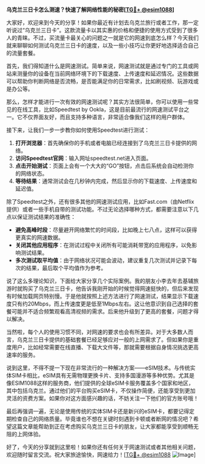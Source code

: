 **乌克兰三日卡怎么测速？快速了解网络性能的秘密[[TG💪+ @esim1088](https://t.me/s/esim1088)]**

大家好，欢迎来到今天的分享！如果你最近有计划去乌克兰旅行或者工作，那一定听说过“乌克兰三日卡”。这款流量卡以其实惠的价格和便捷的使用方式受到了很多人的青睐。不过，买流量卡最关心的问题之一就是它的网速到底怎么样？今天我们就来聊聊如何测试乌克兰三日卡的速度，以及一些小技巧让你更好地选择适合自己的流量套餐。

首先，我们得知道什么是网速测试。简单来说，网速测试就是通过专门的工具或网站来测量你的设备在当前网络环境下的下载速度、上传速度和延迟情况。这些数据可以帮助你判断网络是否流畅，是否能满足你的日常需求，比如刷视频、玩游戏或是办公等。

那么，怎样才能进行一次有效的网速测试呢？其实方法很简单，你可以使用一些常见的在线工具，比如Speedtest by Ookla，这是目前最流行的网速测试平台之一。它不仅界面友好，而且支持多种语言，非常适合像我们这样的用户群体。

接下来，让我们一步一步教你如何使用Speedtest进行测试：

1. **打开浏览器**：首先确保你的手机或者电脑已经连接到了乌克兰三日卡提供的网络。
2. **访问Speedtest官网**：输入网址speedtest.net进入页面。
3. **点击开始测试**：页面上会有一个大大的“GO”按钮，点击后系统会自动检测你的网络状态。
4. **等待结果**：通常测试会在几秒钟内完成，然后显示你的下载速度、上传速度和延迟值。

除了Speedtest之外，还有很多其他的网速测试应用，比如Fast.com（由Netflix提供）或者一些手机自带的测试功能。不过无论选择哪种方式，都需要注意以下几点以保证测试结果的准确性：

- **避免高峰时段**：尽量避开网络繁忙的时间段，比如晚上七八点，这样可以获得更真实的网速数据。
- **关闭其他应用程序**：在测试过程中关闭所有可能消耗带宽的应用程序，以免影响测试结果。
- **多次测试取平均值**：由于网络状况可能会波动，建议重复几次测试并记录下每次的结果，最后取个平均值作为参考。

说了这么多理论知识，下面给大家分享几个实际案例。我的朋友小李去年去基辅旅游时就购买了乌克兰三日卡，他告诉我刚开始的时候觉得网速挺快的，但后来发现有时候加载网页特别慢。于是他就按照上述方法进行了网速测试，结果显示下载速度只有约20Mbps，而上传速度更是低至1Mbps左右。这让他意识到自己选择的套餐可能并不适合频繁观看高清视频的需求。后来他升级到了更高的套餐，问题才得以解决。

当然啦，每个人的使用习惯不同，对网速的要求也会有所差异。对于大多数人而言，乌克兰三日卡提供的基础套餐已经足够应对一般的上网需求了。但如果你是重度用户，比如经常需要在线直播、下载大文件等，那就需要根据自身情况挑选更高速率的服务。

说到这里，不得不提一下现在非常流行的一种解决方案——eSIM技术。与传统实体SIM卡相比，eSIM具有无需物理更换卡片、支持多国漫游等多种优势。尤其是像ESIM1088这样的服务商，他们提供的全球eSIM卡服务覆盖多个国家和地区，其中包括乌克兰。通过他们的平台购买eSIM卡，不仅操作简便，还能享受到更加灵活的资费方案。如果你对这方面感兴趣的话，不妨关注一下他们的官方账号哦！

最后再强调一遍，无论是使用传统的实体SIM卡还是新兴的eSIM卡，都要记得定期检查自己的网络质量。毕竟谁也不想在关键时刻遇到卡顿或者断网的情况吧？希望这篇文章能帮助到正在考虑购买乌克兰三日卡的朋友，让大家都能享受到顺畅无阻的上网体验。

好了，今天的分享就到这里啦！如果你还有任何关于网速测试或者其他相关问题，欢迎随时留言交流。祝大家旅途愉快，网速给力！[[TG💪+ @esim1088](https://t.me/s/esim1088) ![Image](https://i.postimg.cc/4NQfJmqS/Snipaste-2025-05-13-00-14-12.png)]